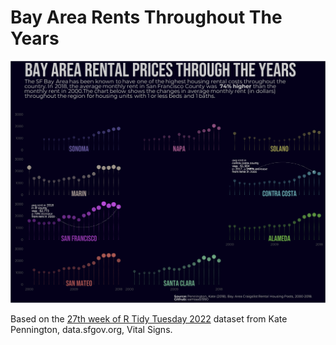 # Bay Area Rents Throughout The Years

<img src='https://github.com/samiaab1990/Data-Visualizations/blob/2162ae467f43bb27f9e2115678b4862f25663b3c/SF%20Bay%20Area%20Rents/sf_rent.png'> 

Based on the [27th week of R Tidy Tuesday 2022](https://github.com/rfordatascience/tidytuesday/tree/master/data/2022/2022-07-05) dataset from Kate Pennington, data.sfgov.org, Vital Signs.

